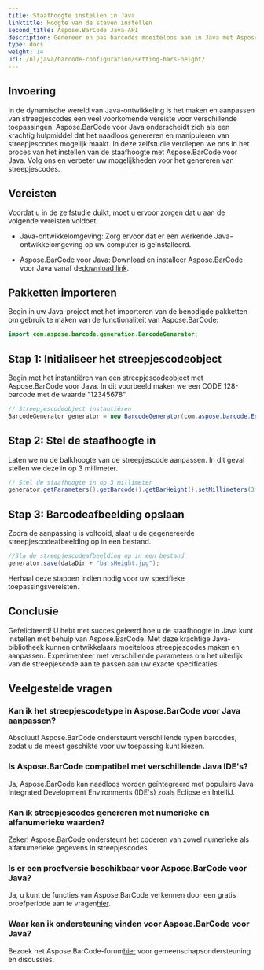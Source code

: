 ```yaml
---
title: Staafhoogte instellen in Java
linktitle: Hoogte van de staven instellen
second_title: Aspose.BarCode Java-API
description: Genereer en pas barcodes moeiteloos aan in Java met Aspose.BarCode. Stel de staafhoogte in, kies typen en verbeter de mogelijkheden van uw toepassing.
type: docs
weight: 14
url: /nl/java/barcode-configuration/setting-bars-height/
---
```


## Invoering

In de dynamische wereld van Java-ontwikkeling is het maken en aanpassen van streepjescodes een veel voorkomende vereiste voor verschillende toepassingen. Aspose.BarCode voor Java onderscheidt zich als een krachtig hulpmiddel dat het naadloos genereren en manipuleren van streepjescodes mogelijk maakt. In deze zelfstudie verdiepen we ons in het proces van het instellen van de staafhoogte met Aspose.BarCode voor Java. Volg ons en verbeter uw mogelijkheden voor het genereren van streepjescodes.

## Vereisten

Voordat u in de zelfstudie duikt, moet u ervoor zorgen dat u aan de volgende vereisten voldoet:

- Java-ontwikkelomgeving: Zorg ervoor dat er een werkende Java-ontwikkelomgeving op uw computer is geïnstalleerd.

-  Aspose.BarCode voor Java: Download en installeer Aspose.BarCode voor Java vanaf de[download link](https://releases.aspose.com/barcode/java/).

## Pakketten importeren

Begin in uw Java-project met het importeren van de benodigde pakketten om gebruik te maken van de functionaliteit van Aspose.BarCode:

```java
import com.aspose.barcode.generation.BarcodeGenerator;
```

## Stap 1: Initialiseer het streepjescodeobject

Begin met het instantiëren van een streepjescodeobject met Aspose.BarCode voor Java. In dit voorbeeld maken we een CODE_128-barcode met de waarde "12345678".

```java
// Streepjescodeobject instantiëren
BarcodeGenerator generator = new BarcodeGenerator(com.aspose.barcode.EncodeTypes.CODE_128, "12345678");
```

## Stap 2: Stel de staafhoogte in

Laten we nu de balkhoogte van de streepjescode aanpassen. In dit geval stellen we deze in op 3 millimeter.

```java
// Stel de staafhoogte in op 3 millimeter
generator.getParameters().getBarcode().getBarHeight().setMillimeters(3.0f);
```

## Stap 3: Barcodeafbeelding opslaan

Zodra de aanpassing is voltooid, slaat u de gegenereerde streepjescodeafbeelding op in een bestand.

```java
//Sla de streepjescodeafbeelding op in een bestand
generator.save(dataDir + "barsHeight.jpg");
```

Herhaal deze stappen indien nodig voor uw specifieke toepassingsvereisten.

## Conclusie

Gefeliciteerd! U hebt met succes geleerd hoe u de staafhoogte in Java kunt instellen met behulp van Aspose.BarCode. Met deze krachtige Java-bibliotheek kunnen ontwikkelaars moeiteloos streepjescodes maken en aanpassen. Experimenteer met verschillende parameters om het uiterlijk van de streepjescode aan te passen aan uw exacte specificaties.

## Veelgestelde vragen

### Kan ik het streepjescodetype in Aspose.BarCode voor Java aanpassen?
Absoluut! Aspose.BarCode ondersteunt verschillende typen barcodes, zodat u de meest geschikte voor uw toepassing kunt kiezen.

### Is Aspose.BarCode compatibel met verschillende Java IDE's?
Ja, Aspose.BarCode kan naadloos worden geïntegreerd met populaire Java Integrated Development Environments (IDE's) zoals Eclipse en IntelliJ.

### Kan ik streepjescodes genereren met numerieke en alfanumerieke waarden?
Zeker! Aspose.BarCode ondersteunt het coderen van zowel numerieke als alfanumerieke gegevens in streepjescodes.

### Is er een proefversie beschikbaar voor Aspose.BarCode voor Java?
 Ja, u kunt de functies van Aspose.BarCode verkennen door een gratis proefperiode aan te vragen[hier](https://releases.aspose.com/).

### Waar kan ik ondersteuning vinden voor Aspose.BarCode voor Java?
 Bezoek het Aspose.BarCode-forum[hier](https://forum.aspose.com/c/barcode/13) voor gemeenschapsondersteuning en discussies.

